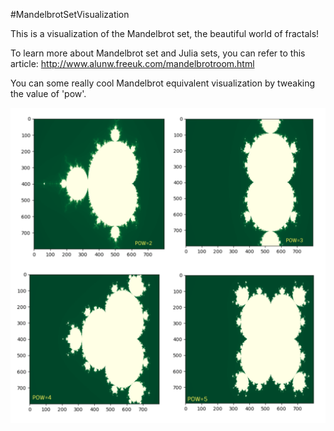 #MandelbrotSetVisualization

This is a visualization of the Mandelbrot set, the beautiful world of fractals!

To learn more about Mandelbrot set and Julia sets, you can refer to this article: http://www.alunw.freeuk.com/mandelbrotroom.html

You can some really cool Mandelbrot equivalent visualization by tweaking the value of 'pow'.


![ALT TEXT](https://github.com/GangulyShreyan/MandelbrotSetVisualization/blob/master/PLOT.png)

